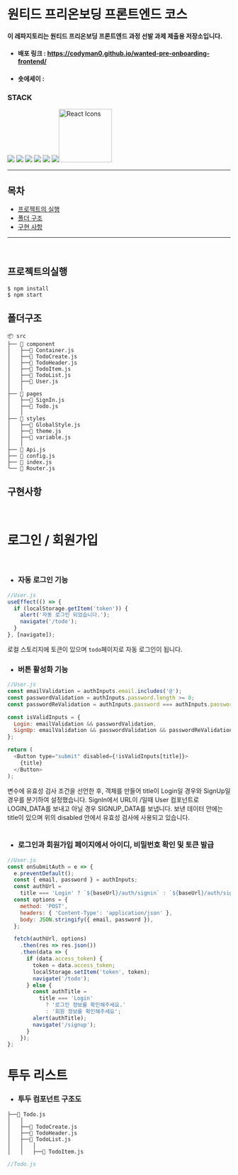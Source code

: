 # 원티드 프리온보딩 프론트엔드 코스

#### 이 레파지토리는 원티드 프리온보딩 프론트엔드 과정 선발 과제 제출용 저장소입니다.

- #### 배포 링크 : https://codyman0.github.io/wanted-pre-onboarding-frontend/
- #### 숏에세이 :

### STACK

<img src="https://img.shields.io/badge/HTML-E34F26?style=for-the-badge&logo=HTML5&logoColor=white"> <img src="https://img.shields.io/badge/CSS3-1572B6?style=for-the-badge&logo=CSS3&logoColor=white"> <img src="https://img.shields.io/badge/JavaScript-F7DF1E?style=for-the-badge&logo=JavaScript&logoColor=white"> <img src="https://img.shields.io/badge/React-61DAFB?style=for-the-badge&logo=React&logoColor=white"> <img src="https://img.shields.io/badge/React_Router-CA4245?style=for-the-badge&logo=React Router&logoColor=white"> <img src="https://img.shields.io/badge/styled--components-DB7093?style=for-the-badge&logo=styled-components&logoColor=white"/><img src="https://rawgit.com/gorangajic/react-icons/master/react-icons.svg" width="120" alt="React Icons">

---

## 목차

- [프로젝트의 실행](#프로젝트의실행)
- [폴더 구조](#폴더구조)
- [구현 사항](#구현사항)

---

</br>

## 프로젝트의실행

```
$ npm install
$ npm start
```

## 폴더구조

```
📦 src
├── 📂 component
│   ├──📜 Container.js
│   ├──📜 TodoCreate.js
│   ├──📜 TodoHeader.js
│   ├──📜 TodoItem.js
│   ├──📜 TodoList.js
│   ├──📜 User.js
│   │
├── 📂 pages
│   ├──📜 SignIn.js
│   ├──📜 Todo.js
│   │
├── 📂 styles
│   ├──📜 GlobalStyle.js
│   ├──📜 theme.js
│   ├──📜 variable.js
│   │
├── 📜 Api.js
├── 📜 config.js
├── 📜 index.js
└── 📜 Router.js
```

## 구현사항

</br>

# 로그인 / 회원가입

</br>

- ### 자동 로그인 기능

```javascript
//User.js
useEffect(() => {
  if (localStorage.getItem('token')) {
    alert('자동 로그인 되었습니다.');
    navigate('/todo');
  }
}, [navigate]);
```

로컬 스토리지에 토큰이 있으며 `todo`페이지로 자동 로그인이 됩니다.
</br>

- ### 버튼 활성화 기능

```javascript
//User.js
const emailValidation = authInputs.email.includes('@');
const passwordValidation = authInputs.password.length >= 8;
const passwordReValidation = authInputs.password === authInputs.passwordConfirm;

const isValidInputs = {
  Login: emailValidation && passwordValidation,
  SignUp: emailValidation && passwordValidation && passwordReValidation,
};

return (
  <Button type="submit" disabled={!isValidInputs[title]}>
    {title}
  </Button>
);
```

변수에 유효성 검사 조건을 선언한 후, 객체를 만들어 title이 Login일 경우와 SignUp일 경우를 분기하여 설정했습니다. SignIn에서 URL이 /일때 User 컴포넌트로 LOGIN_DATA를 보내고 아닐 경우 SIGNUP_DATA를 보냅니다. 보낸 데이터 안에는 title이 있으며 위의 disabled 안에서 유효성 검사에 사용되고 있습니다.
</br>
</br>

- ### 로그인과 회원가입 페이지에서 아이디, 비밀번호 확인 및 토큰 발급

```javascript
//User.js
const onSubmitAuth = e => {
  e.preventDefault();
  const { email, password } = authInputs;
  const authUrl =
    title === 'Login' ? `${baseUrl}/auth/signin` : `${baseUrl}/auth/signup`;
  const options = {
    method: 'POST',
    headers: { 'Content-Type': 'application/json' },
    body: JSON.stringify({ email, password }),
  };

  fetch(authUrl, options)
    .then(res => res.json())
    .then(data => {
      if (data.access_token) {
        token = data.access_token;
        localStorage.setItem('token', token);
        navigate('/todo');
      } else {
        const authTitle =
          title === 'Login'
            ? '로그인 정보를 확인해주세요.'
            : '회원 정보를 확인해주세요';
        alert(authTitle);
        navigate('/signup');
      }
    });
};
```

# 투두 리스트

- ### 투두 컴포넌트 구조도

```
├──📜 Todo.js
│   │
│   ├──📜 TodoCreate.js
│   ├──📜 TodoHeader.js
│   ├──📜 TodoList.js
│   │   │
│   │   ├──📜 TodoItem.js
```

```javascript
//Todo.js
```
